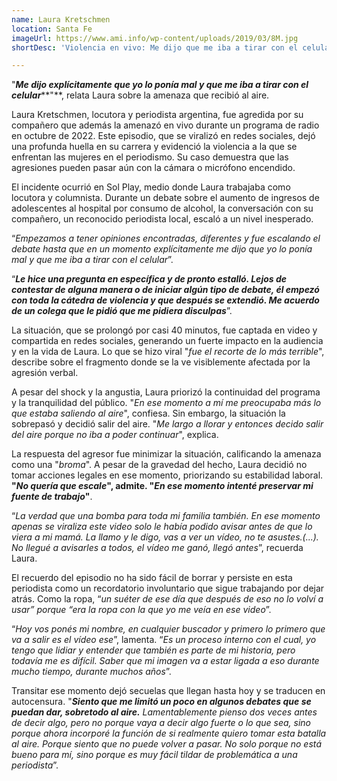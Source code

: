 ```yaml
---
name: Laura Kretschmen
location: Santa Fe
imageUrl: https://www.ami.info/wp-content/uploads/2019/03/8M.jpg
shortDesc: 'Violencia en vivo: Me dijo que me iba a tirar con el celular'

---
```



"***Me dijo explícitamente que yo lo ponía mal y que me iba a tirar con el celular*****"**, relata Laura sobre la amenaza que recibió al aire.

Laura Kretschmen, locutora y periodista argentina, fue agredida por su compañero que además la amenazó en vivo durante un programa de radio en octubre de 2022\. Este episodio, que se viralizó en redes sociales, dejó una profunda huella en su carrera y evidenció la violencia a la que se enfrentan las mujeres en el periodismo. Su caso demuestra que las agresiones pueden pasar aún con la cámara o micrófono encendido.

El incidente ocurrió en Sol Play, medio donde Laura trabajaba como locutora y columnista. Durante un debate sobre el aumento de ingresos de adolescentes al hospital por consumo de alcohol, la conversación con su compañero, un reconocido periodista local, escaló a un nivel inesperado.

“*Empezamos a tener opiniones encontradas, diferentes y fue escalando el debate hasta que en un momento explícitamente me dijo que yo lo ponía mal y que me iba a tirar con el celular*”.

“***Le hice una pregunta en específica y de pronto estalló. Lejos de contestar de alguna manera o de iniciar algún tipo de debate, él empezó con toda la cátedra de violencia y que después se extendió. Me acuerdo de un colega que le pidió que me pidiera disculpas***”.

La situación, que se prolongó por casi 40 minutos, fue captada en video y compartida en redes sociales, generando un fuerte impacto en la audiencia y en la vida de Laura. Lo que se hizo viral "*fue el recorte de lo más terrible*", describe sobre el fragmento donde se la ve visiblemente afectada por la agresión verbal.

A pesar del shock y la angustia, Laura priorizó la continuidad del programa y la tranquilidad del público. "*En ese momento a mí me preocupaba más lo que estaba saliendo al aire*", confiesa. Sin embargo, la situación la sobrepasó y decidió salir del aire. "*Me largo a llorar y entonces decido salir del aire porque no iba a poder continuar*", explica.

La respuesta del agresor fue minimizar la situación, calificando la amenaza como una "*broma*". A pesar de la gravedad del hecho, Laura decidió no tomar acciones legales en ese momento, priorizando su estabilidad laboral. **"*No quería que escale*", admite. "*En ese momento intenté preservar mi fuente de trabajo*"**.

“*La verdad que una bomba para toda mi familia también.  En ese momento apenas se viraliza este video solo le había podido avisar antes de que lo viera a mi mamá. La llamo y le digo, vas a ver un vídeo, no te asustes.(...). No llegué a avisarles a todos, el vídeo me ganó, llegó antes*”, recuerda Laura.  

El recuerdo del episodio no ha sido fácil de borrar y persiste en esta periodista como un recordatorio involuntario que sigue trabajando por dejar atrás. Como la ropa, “*un suéter de ese día que después de eso no lo volví a usar” porque “era la ropa con la que yo me veía en ese video*”. 

“*Hoy vos ponés mi nombre, en cualquier buscador y primero lo primero que va a salir es el vídeo ese*”, lamenta. “*Es un proceso interno con el cual, yo tengo que lidiar y entender que también es parte de mi historia, pero todavía me es difícil. Saber que mi imagen va a estar ligada a eso durante mucho tiempo, durante muchos años*”. 

Transitar ese momento dejó secuelas que llegan hasta hoy y se traducen en autocensura. "***Siento que me limitó un poco en algunos debates que se puedan dar, sobretodo al aire.** Lamentablemente pienso dos veces antes de decir algo, pero no porque vaya a decir algo fuerte o lo que sea, sino porque ahora incorporé la función de si realmente quiero tomar esta batalla al aire. Porque siento que no puede volver a pasar. No solo porque no está bueno para mí, sino porque es muy fácil tildar de problemática a una periodista*”.